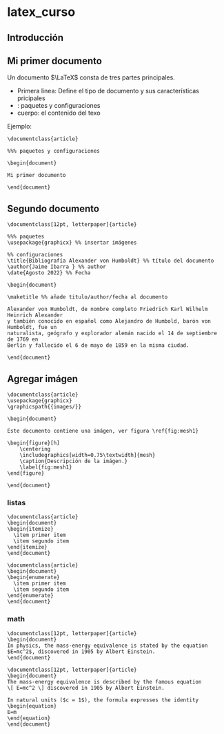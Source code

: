 # latex_curso

## Introducción

## Mi primer documento

Un documento $\LaTeX$ consta de tres partes principales. 

- Primera linea: Define el tipo de documento y sus características pricipales
- : paquetes y configuraciones
- cuerpo: el contenido del texo

Ejemplo: 

```
\documentclass{article}

%%% paquetes y configuraciones

\begin{document}

Mi primer documento

\end{document}
```
## Segundo documento

```
\documentclass[12pt, letterpaper]{article}

%%% paquetes
\usepackage{graphicx} %% insertar imágenes

%% configuraciones
\title{Bibliografía Alexander von Humboldt} %% título del documento
\author{Jaime Ibarra } %% author
\date{Agosto 2022} %% Fecha

\begin{document}

\maketitle %% añade titulo/author/fecha al documento

Alexander von Humboldt, de nombre completo Friedrich Karl Wilhelm Heinrich Alexander
y también conocido en español como Alejandro de Humbold, barón von Humboldt, fue un
naturalista, geógrafo y explorador alemán nacido el 14 de septiembre de 1769 en
Berlín y fallecido el 6 de mayo de 1859 en la misma ciudad.​

\end{document}

```

## Agregar imágen

```
\documentclass{article}
\usepackage{graphicx}
\graphicspath{{images/}}
 
\begin{document}

Este documento contiene una imágen, ver figura \ref{fig:mesh1}

\begin{figure}[h]
    \centering
    \includegraphics[width=0.75\textwidth]{mesh}
    \caption{Descripción de la imágen.}
    \label{fig:mesh1}
\end{figure}
 
\end{document}
```

### listas

```
\documentclass{article}
\begin{document}
\begin{itemize}
  \item primer item
  \item segundo item
\end{itemize}
\end{document}
```

```
\documentclass{article}
\begin{document}
\begin{enumerate}
  \item primer item
  \item segundo item
\end{enumerate}
\end{document}
```

### math

```
\documentclass[12pt, letterpaper]{article}
\begin{document}
In physics, the mass-energy equivalence is stated by the equation $E=mc^2$, discovered in 1905 by Albert Einstein.
\end{document}
```

```
\documentclass[12pt, letterpaper]{article}
\begin{document}
The mass-energy equivalence is described by the famous equation
\[ E=mc^2 \] discovered in 1905 by Albert Einstein. 

In natural units ($c = 1$), the formula expresses the identity
\begin{equation}
E=m
\end{equation}
\end{document}
```
